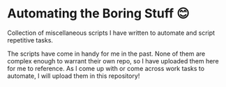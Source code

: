 # Automating the Boring Stuff 😊
Collection of miscellaneous scripts I have written to automate and script repetitive tasks.

The scripts have come in handy for me in the past. None of them are complex enough to warrant their own repo, so I have uploaded them here for me to reference. As I come up with or come across work tasks to automate, I will upload them in this repository!
